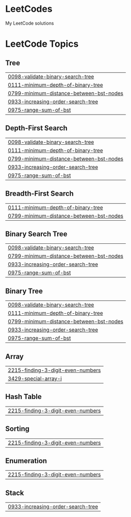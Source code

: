 # LeetCodes
My LeetCode solutions

<!---LeetCode Topics Start-->
# LeetCode Topics
## Tree
|  |
| ------- |
| [0098-validate-binary-search-tree](https://github.com/RockSoda/LeetCodes/tree/master/0098-validate-binary-search-tree) |
| [0111-minimum-depth-of-binary-tree](https://github.com/RockSoda/LeetCodes/tree/master/0111-minimum-depth-of-binary-tree) |
| [0799-minimum-distance-between-bst-nodes](https://github.com/RockSoda/LeetCodes/tree/master/0799-minimum-distance-between-bst-nodes) |
| [0933-increasing-order-search-tree](https://github.com/RockSoda/LeetCodes/tree/master/0933-increasing-order-search-tree) |
| [0975-range-sum-of-bst](https://github.com/RockSoda/LeetCodes/tree/master/0975-range-sum-of-bst) |
## Depth-First Search
|  |
| ------- |
| [0098-validate-binary-search-tree](https://github.com/RockSoda/LeetCodes/tree/master/0098-validate-binary-search-tree) |
| [0111-minimum-depth-of-binary-tree](https://github.com/RockSoda/LeetCodes/tree/master/0111-minimum-depth-of-binary-tree) |
| [0799-minimum-distance-between-bst-nodes](https://github.com/RockSoda/LeetCodes/tree/master/0799-minimum-distance-between-bst-nodes) |
| [0933-increasing-order-search-tree](https://github.com/RockSoda/LeetCodes/tree/master/0933-increasing-order-search-tree) |
| [0975-range-sum-of-bst](https://github.com/RockSoda/LeetCodes/tree/master/0975-range-sum-of-bst) |
## Breadth-First Search
|  |
| ------- |
| [0111-minimum-depth-of-binary-tree](https://github.com/RockSoda/LeetCodes/tree/master/0111-minimum-depth-of-binary-tree) |
| [0799-minimum-distance-between-bst-nodes](https://github.com/RockSoda/LeetCodes/tree/master/0799-minimum-distance-between-bst-nodes) |
## Binary Search Tree
|  |
| ------- |
| [0098-validate-binary-search-tree](https://github.com/RockSoda/LeetCodes/tree/master/0098-validate-binary-search-tree) |
| [0799-minimum-distance-between-bst-nodes](https://github.com/RockSoda/LeetCodes/tree/master/0799-minimum-distance-between-bst-nodes) |
| [0933-increasing-order-search-tree](https://github.com/RockSoda/LeetCodes/tree/master/0933-increasing-order-search-tree) |
| [0975-range-sum-of-bst](https://github.com/RockSoda/LeetCodes/tree/master/0975-range-sum-of-bst) |
## Binary Tree
|  |
| ------- |
| [0098-validate-binary-search-tree](https://github.com/RockSoda/LeetCodes/tree/master/0098-validate-binary-search-tree) |
| [0111-minimum-depth-of-binary-tree](https://github.com/RockSoda/LeetCodes/tree/master/0111-minimum-depth-of-binary-tree) |
| [0799-minimum-distance-between-bst-nodes](https://github.com/RockSoda/LeetCodes/tree/master/0799-minimum-distance-between-bst-nodes) |
| [0933-increasing-order-search-tree](https://github.com/RockSoda/LeetCodes/tree/master/0933-increasing-order-search-tree) |
| [0975-range-sum-of-bst](https://github.com/RockSoda/LeetCodes/tree/master/0975-range-sum-of-bst) |
## Array
|  |
| ------- |
| [2215-finding-3-digit-even-numbers](https://github.com/RockSoda/LeetCodes/tree/master/2215-finding-3-digit-even-numbers) |
| [3429-special-array-i](https://github.com/RockSoda/LeetCodes/tree/master/3429-special-array-i) |
## Hash Table
|  |
| ------- |
| [2215-finding-3-digit-even-numbers](https://github.com/RockSoda/LeetCodes/tree/master/2215-finding-3-digit-even-numbers) |
## Sorting
|  |
| ------- |
| [2215-finding-3-digit-even-numbers](https://github.com/RockSoda/LeetCodes/tree/master/2215-finding-3-digit-even-numbers) |
## Enumeration
|  |
| ------- |
| [2215-finding-3-digit-even-numbers](https://github.com/RockSoda/LeetCodes/tree/master/2215-finding-3-digit-even-numbers) |
## Stack
|  |
| ------- |
| [0933-increasing-order-search-tree](https://github.com/RockSoda/LeetCodes/tree/master/0933-increasing-order-search-tree) |
<!---LeetCode Topics End-->